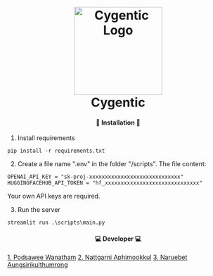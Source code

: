 <h1 align="center">
  <br>
  <img src="https://podsawee.com/cygentic_logo.png" alt="Cygentic Logo" width="200">
  <br>
  Cygentic
  <br>
</h1>

<h4 align="center">🚨 Installation 🚨</h4>

1. Install requirements
```
pip install -r requirements.txt
```

2. Create a file name ".env" in the folder "/scripts". The file content:
```
OPENAI_API_KEY = "sk-proj-xxxxxxxxxxxxxxxxxxxxxxxxxxxxx"
HUGGINGFACEHUB_API_TOKEN = "hf_xxxxxxxxxxxxxxxxxxxxxxxxxxxxxx"
```
Your own API keys are required.


3. Run the server
```
streamlit run .\scripts\main.py
```

<h4 align="center">💻 Developer 💻</h4>

<a href="https://podsawee.com/">1. Podsawee Wanatham</a>
<a href="https://www.linkedin.com/in/nattgarni-aphimookkul-459a20260/">2. Nattgarni Aphimookkul</a>
<a href="https://www.linkedin.com/in/leonaruebet/">3. Naruebet Aungsirikulthumrong</a>
